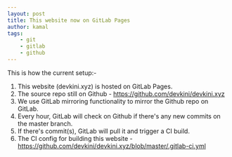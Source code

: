 ```yaml
---
layout: post
title: This website now on GitLab Pages
author: kamal
tags:
    - git
    - gitlab
    - github
---
```


This is how the current setup:-

1. This website (devkini.xyz) is hosted on GitLab Pages.
1. The source repo still on Github - https://github.com/devkini/devkini.xyz
1. We use GitLab mirroring functionality to mirror the Github repo on GitLab.
1. Every hour, GitLab will check on Github if there's any new commits on the master branch.
1. If there's commit(s), GitLab will pull it and trigger a CI build.
1. The CI config for building this website - https://github.com/devkini/devkini.xyz/blob/master/.gitlab-ci.yml
